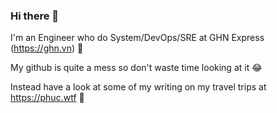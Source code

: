 ### Hi there 👋

I'm an Engineer who do System/DevOps/SRE at GHN Express (https://ghn.vn) 🚚

My github is quite a mess so don't waste time looking at it 😂

Instead have a look at some of my writing on my travel trips at https://phuc.wtf 🍍

<!--
**jphuc96/jphuc96** is a ✨ _special_ ✨ repository because its `README.md` (this file) appears on your GitHub profile.

Here are some ideas to get you started:

- 🔭 I’m currently working on ...
- 🌱 I’m currently learning ...
- 👯 I’m looking to collaborate on ...
- 🤔 I’m looking for help with ...
- 💬 Ask me about ...
- 📫 How to reach me: ...
- 😄 Pronouns: ...
- ⚡ Fun fact: ...
-->
